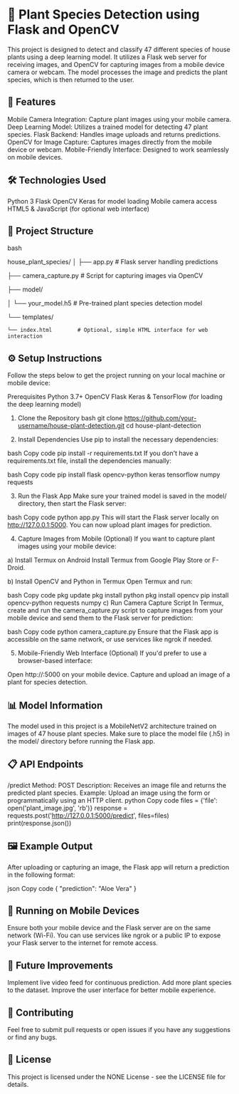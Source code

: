 # 🌿 Plant Species Detection using Flask and OpenCV
This project is designed to detect and classify 47 different species of house plants using a deep learning model. It utilizes a Flask web server for receiving images, and OpenCV for capturing images from a mobile device camera or webcam. The model processes the image and predicts the plant species, which is then returned to the user.

## 🚀 Features
Mobile Camera Integration: Capture plant images using your mobile camera.
Deep Learning Model: Utilizes a trained model for detecting 47 plant species.
Flask Backend: Handles image uploads and returns predictions.
OpenCV for Image Capture: Captures images directly from the mobile device or webcam.
Mobile-Friendly Interface: Designed to work seamlessly on mobile devices.
## 🛠️ Technologies Used
Python 3
Flask
OpenCV
Keras for model loading
Mobile camera access
HTML5 & JavaScript (for optional web interface)
## 📂 Project Structure
bash

house_plant_species/
│
├── app.py               # Flask server handling predictions

├── camera_capture.py     # Script for capturing images via OpenCV

├── model/

│   └── your_model.h5     # Pre-trained plant species detection model

└── templates/

    └── index.html        # Optional, simple HTML interface for web interaction
    
## ⚙️ Setup Instructions
Follow the steps below to get the project running on your local machine or mobile device:

Prerequisites
Python 3.7+
OpenCV
Flask
Keras & TensorFlow (for loading the deep learning model)
1. Clone the Repository
bash
git clone https://github.com/your-username/house-plant-detection.git
cd house-plant-detection

2. Install Dependencies
Use pip to install the necessary dependencies:

bash
Copy code
pip install -r requirements.txt
If you don't have a requirements.txt file, install the dependencies manually:

bash
Copy code
pip install flask opencv-python keras tensorflow numpy requests

3. Run the Flask App
Make sure your trained model is saved in the model/ directory, then start the Flask server:

bash
Copy code
python app.py
This will start the Flask server locally on http://127.0.0.1:5000. You can now upload plant images for prediction.

4. Capture Images from Mobile (Optional)
If you want to capture plant images using your mobile device:

a) Install Termux on Android
Install Termux from Google Play Store or F-Droid.

b) Install OpenCV and Python in Termux
Open Termux and run:

bash
Copy code
pkg update
pkg install python
pkg install opencv
pip install opencv-python requests numpy
c) Run Camera Capture Script
In Termux, create and run the camera_capture.py script to capture images from your mobile device and send them to the Flask server for prediction:

bash
Copy code
python camera_capture.py
Ensure that the Flask app is accessible on the same network, or use services like ngrok if needed.

5. Mobile-Friendly Web Interface (Optional)
If you'd prefer to use a browser-based interface:

Open http://<your-server-ip>:5000 on your mobile device.
Capture and upload an image of a plant for species detection.

## 📊 Model Information
The model used in this project is a MobileNetV2 architecture trained on images of 47 house plant species.
Make sure to place the model file (.h5) in the model/ directory before running the Flask app.

## 📋 API Endpoints
/predict
Method: POST
Description: Receives an image file and returns the predicted plant species.
Example: Upload an image using the form or programmatically using an HTTP client.
python
Copy code
files = {'file': open('plant_image.jpg', 'rb')}
response = requests.post('http://127.0.0.1:5000/predict', files=files)
print(response.json())

## 🖼️ Example Output
After uploading or capturing an image, the Flask app will return a prediction in the following format:

json
Copy code
{
  "prediction": "Aloe Vera"
}

## 📱 Running on Mobile Devices
Ensure both your mobile device and the Flask server are on the same network (Wi-Fi).
You can use services like ngrok or a public IP to expose your Flask server to the internet for remote access.

## 🔧 Future Improvements
Implement live video feed for continuous prediction.
Add more plant species to the dataset.
Improve the user interface for better mobile experience.

## 🤝 Contributing
Feel free to submit pull requests or open issues if you have any suggestions or find any bugs.

## 📜 License
This project is licensed under the NONE License - see the LICENSE file for details.
